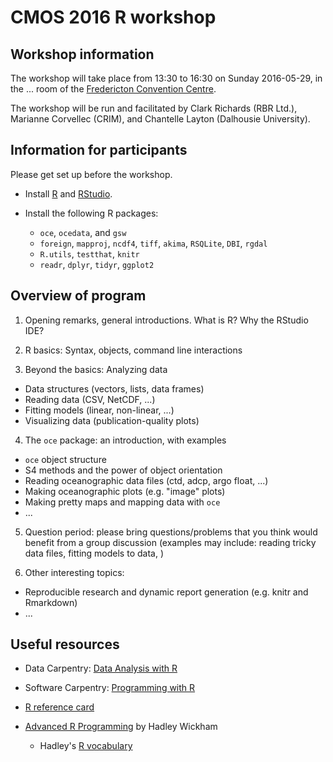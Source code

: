 # CMOS 2016 R workshop

## Workshop information

The workshop will take place from 13:30 to 16:30 on Sunday 2016-05-29, in the ... room of the [Fredericton Convention Centre](https://www.google.ca/maps/place/Fredericton+Convention+Centre/@45.9603624,-66.6397234,17z/data=!3m1!4b1!4m5!3m4!1s0x4ca418a14d3b0b3f:0xb0d7471229c5f317!8m2!3d45.9603624!4d-66.6375347?hl=en).

The workshop will be run and facilitated by Clark Richards (RBR Ltd.), Marianne Corvellec (CRIM), and Chantelle Layton (Dalhousie University). 

## Information for participants

Please get set up before the workshop.

* Install [R](https://www.r-project.org/) and [RStudio](https://www.rstudio.com/).

* Install the following R packages:

  * `oce`, `ocedata`, and `gsw`
  * `foreign`, `mapproj`, `ncdf4`, `tiff`, `akima`, `RSQLite`, `DBI`, `rgdal`
  * `R.utils`, `testthat`, `knitr`
  * `readr`, `dplyr`, `tidyr`, `ggplot2`
  
## Overview of program

1. Opening remarks, general introductions. What is R? Why the RStudio IDE?

2. R basics: Syntax, objects, command line interactions

3. Beyond the basics: Analyzing data

  * Data structures (vectors, lists, data frames)
  * Reading data (CSV, NetCDF, ...)
  * Fitting models (linear, non-linear, ...)
  * Visualizing data (publication-quality plots)

4. The `oce` package: an introduction, with examples

  * `oce` object structure
  * S4 methods and the power of object orientation
  * Reading oceanographic data files (ctd, adcp, argo float, ...)
  * Making oceanographic plots (e.g. "image" plots)
  * Making pretty maps and mapping data with `oce`
  * ...

5. Question period: please bring questions/problems that you think would benefit from a group discussion (examples may include: reading tricky data files, fitting models to data, )

6. Other interesting topics:

  * Reproducible research and dynamic report generation (e.g. knitr and Rmarkdown)
  * ...


## Useful resources

* Data Carpentry: [Data Analysis with R](http://www.datacarpentry.org/R-ecology-lesson/)

* Software Carpentry: [Programming with R](http://swcarpentry.github.io/r-novice-inflammation/)

* [R reference card](http://cran.r-project.org/doc/contrib/Short-refcard.pdf)

* [Advanced R Programming](http://adv-r.had.co.nz/) by Hadley Wickham

    * Hadley's [R vocabulary](http://adv-r.had.co.nz/Vocabulary.html)

